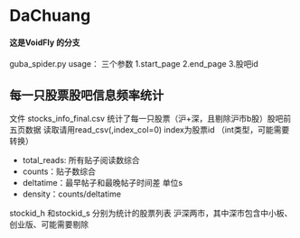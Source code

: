 # DaChuang
#### 这是VoidFly 的分支

guba_spider.py
usage： 三个参数 1.start_page 2.end_page 3.股吧id

## 每一只股票股吧信息频率统计
文件  stocks_info_final.csv
统计了每一只股票（沪+深，且剔除沪市b股）股吧前五页数据
读取请用read_csv(,index_col=0) index为股票id （int类型，可能需要转换）

- total_reads: 所有贴子阅读数综合
- counts：贴子数综合
- deltatime：最早帖子和最晚帖子时间差 单位s
- density：counts/deltatime

stockid_h 和stockid_s 分别为统计的股票列表 沪深两市，其中深市包含中小板、创业版、可能需要剔除
  